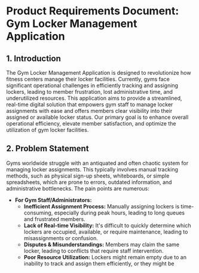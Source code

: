 # Product Requirements Document: Gym Locker Management Application

## 1. Introduction

The Gym Locker Management Application is designed to revolutionize how fitness centers manage their locker facilities. Currently, gyms face significant operational challenges in efficiently tracking and assigning lockers, leading to member frustration, lost administrative time, and underutilized resources. This application aims to provide a streamlined, real-time digital solution that empowers gym staff to manage locker assignments with ease and offers members clear visibility into their assigned or available locker status. Our primary goal is to enhance overall operational efficiency, elevate member satisfaction, and optimize the utilization of gym locker facilities.

## 2. Problem Statement

Gyms worldwide struggle with an antiquated and often chaotic system for managing locker assignments. This typically involves manual tracking methods, such as physical sign-up sheets, whiteboards, or simple spreadsheets, which are prone to errors, outdated information, and administrative bottlenecks. The pain points are numerous:

*   **For Gym Staff/Administrators:**
    *   **Inefficient Assignment Process:** Manually assigning lockers is time-consuming, especially during peak hours, leading to long queues and frustrated members.
    *   **Lack of Real-time Visibility:** It's difficult to quickly determine which lockers are occupied, available, or require maintenance, leading to misassignments or confusion.
    *   **Disputes & Misunderstandings:** Members may claim the same locker, leading to conflicts that require staff intervention.
    *   **Poor Resource Utilization:** Lockers might remain empty due to an inability to track and assign them efficiently, or they might be 